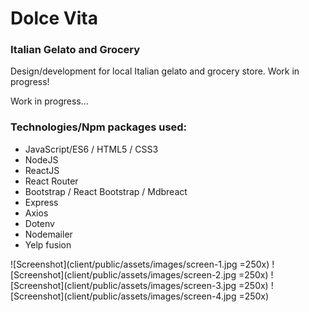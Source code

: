 # Dolce Vita

###  Italian Gelato and Grocery 

Design/development for local Italian gelato and grocery store. Work in progress!

Work in progress...

### Technologies/Npm packages used:

* JavaScript/ES6 / HTML5 / CSS3
* NodeJS
* ReactJS
* React Router
* Bootstrap / React Bootstrap / Mdbreact 
* Express
* Axios 
* Dotenv
* Nodemailer
* Yelp fusion

![Screenshot](client/public/assets/images/screen-1.jpg =250x)
![Screenshot](client/public/assets/images/screen-2.jpg =250x)
![Screenshot](client/public/assets/images/screen-3.jpg =250x)
![Screenshot](client/public/assets/images/screen-4.jpg =250x)